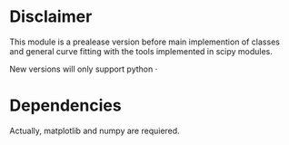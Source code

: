 # Disclaimer
This module is a prealease version before main implemention of classes and general curve fitting with the tools implemented in scipy modules.

New versions will only support python ·

# Dependencies
Actually, matplotlib and numpy are requiered.

